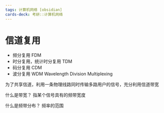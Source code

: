 ```yaml
---
tags: 计算机网络 [obsidian]
cards-deck: 考研::计算机网络
---
```


# 信道复用


- 频分复用 FDM
- 时分复用，统计时分复用 TDM
- 码分复用 CDM
- 波分复用 WDM Wavelength Division Multiplexing

为了共享信道，利用一条物理线路同时传输多路用户的信号，充分利用信道带宽

什么是带宽？ 
指某个信号具有的频带宽度

什么是频带分布？
频率的范围